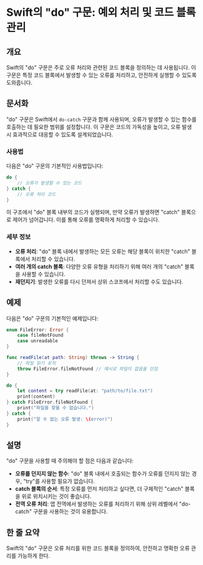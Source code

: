 <!--
Meta Description: # Swift의 "do" 구문: 예외 처리 및 코드 블록 관리 ## 개요 Swift의 "do" 구문은 주로 오류 처리와 관련된 코드 블록을 정의하는 데 사용됩니다. 이 구문은 특정 코드 블록에서 발생할 수 있는 오류를 처리하고, 안전하게 실행할 수 있도록 도와줍니다. ...
Meta Keywords: catch, 오류를, 구문은, 블록을, 있습니다
-->

# Swift의 "do" 구문: 예외 처리 및 코드 블록 관리

## 개요
Swift의 "do" 구문은 주로 오류 처리와 관련된 코드 블록을 정의하는 데 사용됩니다. 이 구문은 특정 코드 블록에서 발생할 수 있는 오류를 처리하고, 안전하게 실행할 수 있도록 도와줍니다.

## 문서화
"do" 구문은 Swift에서 `do-catch` 구문과 함께 사용되며, 오류가 발생할 수 있는 함수를 호출하는 데 필요한 범위를 설정합니다. 이 구문은 코드의 가독성을 높이고, 오류 발생 시 효과적으로 대응할 수 있도록 설계되었습니다.

### 사용법
다음은 "do" 구문의 기본적인 사용법입니다:

```swift
do {
    // 오류가 발생할 수 있는 코드
} catch {
    // 오류 처리 코드
}
```

이 구조에서 "do" 블록 내부의 코드가 실행되며, 만약 오류가 발생하면 "catch" 블록으로 제어가 넘어갑니다. 이를 통해 오류를 명확하게 처리할 수 있습니다.

### 세부 정보
- **오류 처리**: "do" 블록 내에서 발생하는 모든 오류는 해당 블록이 위치한 "catch" 블록에서 처리할 수 있습니다.
- **여러 개의 catch 블록**: 다양한 오류 유형을 처리하기 위해 여러 개의 "catch" 블록을 사용할 수 있습니다.
- **재던지기**: 발생한 오류를 다시 던져서 상위 스코프에서 처리할 수도 있습니다.

## 예제
다음은 "do" 구문의 기본적인 예제입니다:

```swift
enum FileError: Error {
    case fileNotFound
    case unreadable
}

func readFile(at path: String) throws -> String {
    // 파일 읽기 로직
    throw FileError.fileNotFound // 예시로 파일이 없음을 던짐
}

do {
    let content = try readFile(at: "path/to/file.txt")
    print(content)
} catch FileError.fileNotFound {
    print("파일을 찾을 수 없습니다.")
} catch {
    print("알 수 없는 오류 발생: \(error)")
}
```

## 설명
"do" 구문을 사용할 때 주의해야 할 점은 다음과 같습니다:

- **오류를 던지지 않는 함수**: "do" 블록 내에서 호출되는 함수가 오류를 던지지 않는 경우, "try"를 사용할 필요가 없습니다.
- **catch 블록의 순서**: 특정 오류를 먼저 처리하고 싶다면, 더 구체적인 "catch" 블록을 위로 위치시키는 것이 좋습니다.
- **전역 오류 처리**: 앱 전역에서 발생하는 오류를 처리하기 위해 상위 레벨에서 "do-catch" 구문을 사용하는 것이 유용합니다.

## 한 줄 요약
Swift의 "do" 구문은 오류 처리를 위한 코드 블록을 정의하여, 안전하고 명확한 오류 관리를 가능하게 한다.